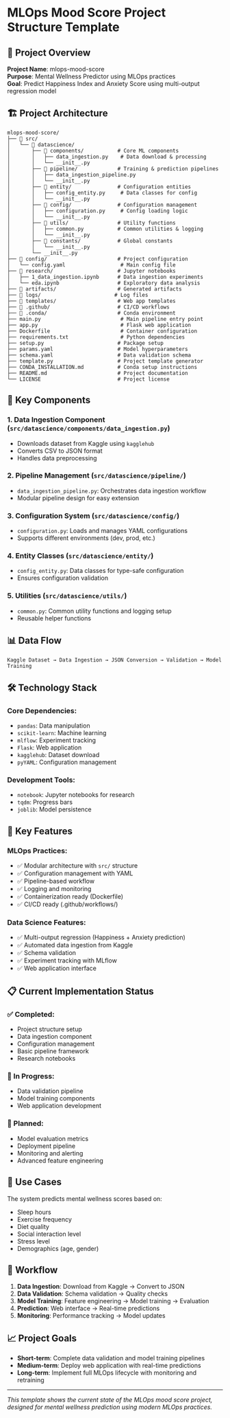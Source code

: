 # MLOps Mood Score Project Structure Template

## 📁 Project Overview
**Project Name**: mlops-mood-score  
**Purpose**: Mental Wellness Predictor using MLOps practices  
**Goal**: Predict Happiness Index and Anxiety Score using multi-output regression model

## 🏗️ Project Architecture

```
mlops-mood-score/
├── 📁 src/
│   └── 📁 datascience/
│       ├── 📁 components/           # Core ML components
│       │   ├── data_ingestion.py    # Data download & processing
│       │   └── __init__.py
│       ├── 📁 pipeline/             # Training & prediction pipelines
│       │   ├── data_ingestion_pipeline.py
│       │   └── __init__.py
│       ├── 📁 entity/               # Configuration entities
│       │   ├── config_entity.py     # Data classes for config
│       │   └── __init__.py
│       ├── 📁 config/               # Configuration management
│       │   ├── configuration.py     # Config loading logic
│       │   └── __init__.py
│       ├── 📁 utils/                # Utility functions
│       │   ├── common.py           # Common utilities & logging
│       │   └── __init__.py
│       ├── 📁 constants/            # Global constants
│       │   └── __init__.py
│       └── __init__.py
├── 📁 config/                       # Project configuration
│   └── config.yaml                  # Main config file
├── 📁 research/                     # Jupyter notebooks
│   ├── 1_data_ingestion.ipynb      # Data ingestion experiments
│   └── eda.ipynb                   # Exploratory data analysis
├── 📁 artifacts/                    # Generated artifacts
├── 📁 logs/                        # Log files
├── 📁 templates/                    # Web app templates
├── 📁 .github/                      # CI/CD workflows
├── 📁 .conda/                       # Conda environment
├── main.py                          # Main pipeline entry point
├── app.py                           # Flask web application
├── Dockerfile                       # Container configuration
├── requirements.txt                 # Python dependencies
├── setup.py                        # Package setup
├── params.yaml                     # Model hyperparameters
├── schema.yaml                     # Data validation schema
├── template.py                     # Project template generator
├── CONDA_INSTALLATION.md           # Conda setup instructions
├── README.md                       # Project documentation
└── LICENSE                         # Project license
```

## 🔧 Key Components

### 1. **Data Ingestion Component** (`src/datascience/components/data_ingestion.py`)
- Downloads dataset from Kaggle using `kagglehub`
- Converts CSV to JSON format
- Handles data preprocessing

### 2. **Pipeline Management** (`src/datascience/pipeline/`)
- `data_ingestion_pipeline.py`: Orchestrates data ingestion workflow
- Modular pipeline design for easy extension

### 3. **Configuration System** (`src/datascience/config/`)
- `configuration.py`: Loads and manages YAML configurations
- Supports different environments (dev, prod, etc.)

### 4. **Entity Classes** (`src/datascience/entity/`)
- `config_entity.py`: Data classes for type-safe configuration
- Ensures configuration validation

### 5. **Utilities** (`src/datascience/utils/`)
- `common.py`: Common utility functions and logging setup
- Reusable helper functions

## 📊 Data Flow

```
Kaggle Dataset → Data Ingestion → JSON Conversion → Validation → Model Training
```

## 🛠️ Technology Stack

### **Core Dependencies**:
- `pandas`: Data manipulation
- `scikit-learn`: Machine learning
- `mlflow`: Experiment tracking
- `Flask`: Web application
- `kagglehub`: Dataset download
- `pyYAML`: Configuration management

### **Development Tools**:
- `notebook`: Jupyter notebooks for research
- `tqdm`: Progress bars
- `joblib`: Model persistence

## 🚀 Key Features

### **MLOps Practices**:
- ✅ Modular architecture with `src/` structure
- ✅ Configuration management with YAML
- ✅ Pipeline-based workflow
- ✅ Logging and monitoring
- ✅ Containerization ready (Dockerfile)
- ✅ CI/CD ready (.github/workflows/)

### **Data Science Features**:
- ✅ Multi-output regression (Happiness + Anxiety prediction)
- ✅ Automated data ingestion from Kaggle
- ✅ Schema validation
- ✅ Experiment tracking with MLflow
- ✅ Web application interface

## 📋 Current Implementation Status

### **✅ Completed**:
- Project structure setup
- Data ingestion component
- Configuration management
- Basic pipeline framework
- Research notebooks

### **🔄 In Progress**:
- Data validation pipeline
- Model training components
- Web application development

### **📝 Planned**:
- Model evaluation metrics
- Deployment pipeline
- Monitoring and alerting
- Advanced feature engineering

## 🎯 Use Cases

The system predicts mental wellness scores based on:
- Sleep hours
- Exercise frequency  
- Diet quality
- Social interaction level
- Stress level
- Demographics (age, gender)

## 🔄 Workflow

1. **Data Ingestion**: Download from Kaggle → Convert to JSON
2. **Data Validation**: Schema validation → Quality checks
3. **Model Training**: Feature engineering → Model training → Evaluation
4. **Prediction**: Web interface → Real-time predictions
5. **Monitoring**: Performance tracking → Model updates

## 📈 Project Goals

- **Short-term**: Complete data validation and model training pipelines
- **Medium-term**: Deploy web application with real-time predictions
- **Long-term**: Implement full MLOps lifecycle with monitoring and retraining

---

*This template shows the current state of the MLOps mood score project, designed for mental wellness prediction using modern MLOps practices.* 